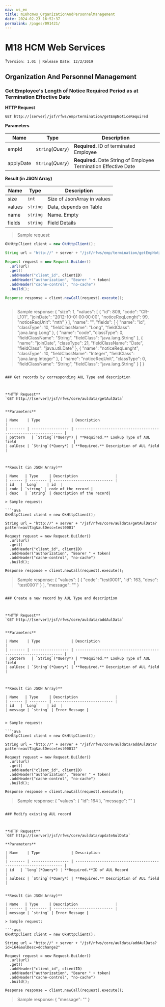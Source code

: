 ```yaml
---
nav: ws_en
title: m18hcmws_OrganizationAndPersonnelManagement
date: 2024-02-23 16:52:37
permalink: /pages/091421/
---
```


# M18 HCM Web Services

?`Version: 1.01 | Release Date: 12/2/2019`

## Organization And Personnel Management

### Get Employee's Length of Notice Required Period as at Termination Effective Date



**HTTP Request**

`GET http://[server]/jsf/rfws/emp/termination/getEmpNoticeRequired` 



**Parameters**

| Name      | Type              | Description                                                      |
| --------- | ----------------- | ---------------------------------------------------------------- |
| empId     | `String`(*Query*) | **Required.** ID of terminated Employee                          |
| applyDate | `String`(*Query*) | **Required.** Date String of Employee Termination Effective Date |



**Result (in JSON Array)**

| Name   | Type     | Description                 |
| ------ | -------- | --------------------------- |
| size   | `int`    | Size of JsonArray in values |
| values | `string` | Data, depends on Table      |
| name   | `string` | Name. Empty                 |
| fields | `string` | Field Details               |



> Sample request:

```java
OkHttpClient client = new OkHttpClient();

String url = "http://" + server + "/jsf/rfws/emp/termination/getEmpNoticeRequired?empId=" + empId & applyDate=" + applyDate;

Request request = new Request.Builder()
  .url(url)
  .get()
  .addHeader("client_id", clientID)
  .addHeader("authorization", "Bearer " + token)
  .addHeader("cache-control", "no-cache")
  .build();

Response response = client.newCall(request).execute();



```



> Sample response:
{
    "size": 1,
    "values": [
        {
            "id": 809,
            "code": "CR-L101",
            "joinDate": "2012-10-01 00:00:00",
            "noticeReqLenght": 99,
            "noticeReqUnit": "mth"
        }
    ],
    "name": "",
    "fields": [
        {
            "name": "id",
            "classType": 10,
            "fieldClassName": "Long",
            "fieldClass": "java.lang.Long"
        },
        {
            "name": "code",
            "classType": 0,
            "fieldClassName": "String",
            "fieldClass": "java.lang.String"
        },
        {
            "name": "joinDate",
            "classType": 21,
            "fieldClassName": "Date",
            "fieldClass": "java.util.Date"
        },
        {
            "name": "noticeReqLenght",
            "classType": 10,
            "fieldClassName": "Integer",
            "fieldClass": "java.lang.Integer"
        },
        {
            "name": "noticeReqUnit",
            "classType": 0,
            "fieldClassName": "String",
            "fieldClass": "java.lang.String"
        }
    ]
}
```

### Get records by corresponding AUL Type and description



**HTTP Request** 
`GET http://[server]/jsf/rfws/core/auldata/getAulData` 


**Parameters**

| Name    | Type              | Description                                                      |
| ------- | ----------------- | ---------------------------------------------------------------- |
| pattern   | `String`(*Query*) | **Required.** Lookup Type of AUL field                          |
| aulDesc | `String`(*Query*) | **Required.** Description of AUL field |



**Result (in JSON Array)**

| Name   | Type     | Description                 |
| ------ | -------- | --------------------------- |
| id   | `Long`    | id  |
| code | `string` | code of the record |
| desc   | `string` | description of the record|

> Sample request:

```java
OkHttpClient client = new OkHttpClient();

String url = "http://" + server + "/jsf/rfws/core/auldata/getAulData?pattern=aulTag&aulDesc=test0001"

Request request = new Request.Builder()
  .url(url)
  .get()
  .addHeader("client_id", clientID)
  .addHeader("authorization", "Bearer " + token)
  .addHeader("cache-control", "no-cache")
  .build();

Response response = client.newCall(request).execute();

```


> Sample response:
{
  "values": [
    {
      "code": "test0001",
      "id": 163,
      "desc": "test0001"
    }
  ],
  "message": ""
}
```

### Create a new record by AUL Type and description



**HTTP Request** 
`GET http://[server]/jsf/rfws/core/auldata/addAulData` 


**Parameters**

| Name    | Type              | Description                                                      |
| ------- | ----------------- | ---------------------------------------------------------------- |
| pattern   | `String`(*Query*) | **Required.** Lookup Type of AUL field                          |
| aulDesc | `String`(*Query*) | **Required.** Description of AUL field |



**Result (in JSON Array)**

| Name   | Type     | Description                 |
| ------ | -------- | --------------------------- |
| id   | `Long`    | id  |
| message | `string` | Error Message |


> Sample request:

```java
OkHttpClient client = new OkHttpClient();

String url = "http://" + server + "/jsf/rfws/core/auldata/addAulData?pattern=aulTag&aulDesc=test00012"

Request request = new Request.Builder()
  .url(url)
  .get()
  .addHeader("client_id", clientID)
  .addHeader("authorization", "Bearer " + token)
  .addHeader("cache-control", "no-cache")
  .build();

Response response = client.newCall(request).execute();

```


> Sample response:
{
  "values": {
    "id": 164
  },
  "message": ""
}
```

### Modify existing AUL record



**HTTP Request** 
`GET http://[server]/jsf/rfws/core/auldata/updateAulData` 

**Parameters**

| Name    | Type              | Description                                                      |
| ------- | ----------------- | ---------------------------------------------------------------- |
| id   | `long`(*Query*) | **Required.**ID of AUL Record                         |
| aulDesc | `String`(*Query*) | **Required.** Description of AUL field |


**Result (in JSON Array)**

| Name   | Type     | Description                 |
| ------ | -------- | --------------------------- |
| message | `string` | Error Message |

> Sample request:

```java
OkHttpClient client = new OkHttpClient();

String url = "http://" + server + "/jsf/rfws/core/auldata/addAulData?id=164&aulDesc=ddchange2"

Request request = new Request.Builder()
  .url(url)
  .get()
  .addHeader("client_id", clientID)
  .addHeader("authorization", "Bearer " + token)
  .addHeader("cache-control", "no-cache")
  .build();

Response response = client.newCall(request).execute();

```


> Sample response:
{
  "message": ""
}
```

```
